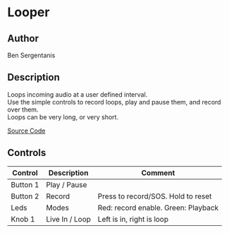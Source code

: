 # Looper

## Author

Ben Sergentanis

## Description
Loops incoming audio at a user defined interval.  
Use the simple controls to record loops, play and pause them, and record over them.   
Loops can be very long, or very short.  
  
[Source Code](https://github.com/electro-smith/DaisyExamples/tree/master/pod/Looper)

## Controls
| Control | Description | Comment |
| --- | --- | --- |
| Button 1 | Play / Pause| |
| Button 2 | Record | Press to record/SOS. Hold to reset |
| Leds | Modes | Red: record enable. Green: Playback |
| Knob 1 | Live In / Loop | Left is in, right is loop |




